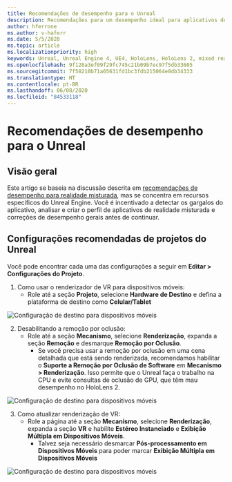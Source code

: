 ```yaml
---
title: Recomendações de desempenho para o Unreal
description: Recomendações para um desempenho ideal para aplicativos de realidade misturada no Unreal
author: hferrone
ms.author: v-haferr
ms.date: 5/5/2020
ms.topic: article
ms.localizationpriority: high
keywords: Unreal, Unreal Engine 4, UE4, HoloLens, HoloLens 2, mixed reality, performance, optimization, settings, documentation
ms.openlocfilehash: 9f128a3ef09f29fc745c21b09b7ec97f5db33605
ms.sourcegitcommit: 7f50210b71a65631fd1bc3fdb215064e0db34333
ms.translationtype: HT
ms.contentlocale: pt-BR
ms.lasthandoff: 06/08/2020
ms.locfileid: "84533118"
---
```

# <a name="performance-recommendations-for-unreal"></a>Recomendações de desempenho para o Unreal

## <a name="overview"></a>Visão geral

Este artigo se baseia na discussão descrita em [recomendações de desempenho para realidade misturada](understanding-performance-for-mixed-reality.md), mas se concentra em recursos específicos do Unreal Engine. Você é incentivado a detectar os gargalos do aplicativo, analisar e criar o perfil de aplicativos de realidade misturada e correções de desempenho gerais antes de continuar.

## <a name="recommended-unreal-project-settings"></a>Configurações recomendadas de projetos do Unreal
Você pode encontrar cada uma das configurações a seguir em **Editar > Configurações do Projeto**.

1. Como usar o renderizador de VR para dispositivos móveis:
    * Role até a seção **Projeto**, selecione **Hardware de Destino** e defina a plataforma de destino como **Celular/Tablet**

![Configuração de destino para dispositivos móveis](images/unreal/performance-recommendations-img-01.png)

2. Desabilitando a remoção por oclusão:
    * Role até a seção **Mecanismo**, selecione **Renderização**, expanda a seção **Remoção** e desmarque **Remoção por Oclusão**.
        + Se você precisa usar a remoção por oclusão em uma cena detalhada que está sendo renderizada, recomendamos habilitar o **Suporte a Remoção por Oclusão de Software** em **Mecanismo > Renderização**. Isso permite que o Unreal faça o trabalho na CPU e evite consultas de oclusão de GPU, que têm mau desempenho no HoloLens 2.

![Configuração de destino para dispositivos móveis](images/unreal/performance-recommendations-img-02.png)

3. Como atualizar renderização de VR:
    * Role a página até a seção **Mecanismo**, selecione **Renderização**, expanda a seção **VR** e habilite **Estéreo Instanciado** e **Exibição Múltipla em Dispositivos Móveis**.
        + Talvez seja necessário desmarcar **Pós-processamento em Dispositivos Móveis** para poder marcar **Exibição Múltipla em Dispositivos Móveis**

![Configuração de destino para dispositivos móveis](images/unreal/performance-recommendations-img-03.png)
